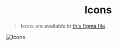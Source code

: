 <h1 align=center>Icons</h1>

> Icons are available in [this figma file](https://www.figma.com/file/Dej3ZTQGOsrz5ucnnaohOI/Ark-README-Icons?node-id=1%3A2&t=iPVy4OduYdpMgymm-1).

<img align=center src="Sheet.svg" alt="Icons">
